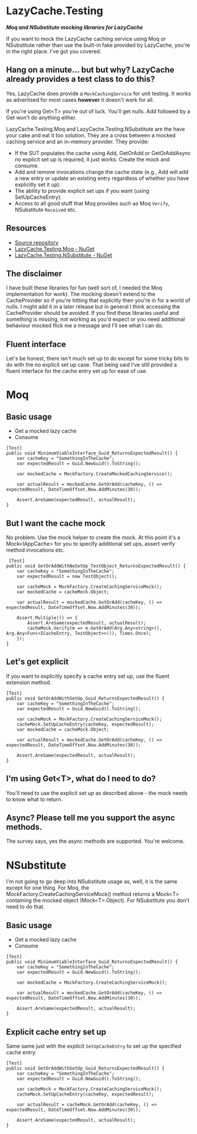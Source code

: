 # LazyCache.Testing
__*Moq and NSubstitute mocking libraries for LazyCache*__

If you want to mock the LazyCache caching service using Moq or NSubstitute rather than use the built-in fake provided by LazyCache, you're in the right place. I've got you covered.

## Hang on a minute... but but why? LazyCache already provides a test class to do this?
Yes, LazyCache does provide a ```MockCachingService``` for unit testing. It works as advertised for most cases __however__ it doesn't work for all.

If you're using Get\<T> you're out of luck. You'll get nulls. Add<T> followed by a Get<T> won't do anything either.

LazyCache.Testing.Moq and LazyCache.Testing.NSubstitute are the have your cake and eat it too solution. They are a cross between a mocked caching service and an in-memory provider. They provide:
- If the SUT populates the cache using Add<T>, GetOrAdd<T> or GetOrAddAsync<T> no explicit set up is required, it just works. Create the mock and consume.
- Add and remove invocations change the cache state (e.g., Add will add a new entry or update an existing entry regardless of whether you have explicitly set it up).
- The ability to provide explicit set ups if you want (using SetUpCacheEntry<T>).
- Access to all good stuff that Moq provides such as Moq ```Verify```, NSubstitute ```Received``` etc. 

## Resources
- [Source repository](https://github.com/rgvlee/LazyCache.Testing)
- [LazyCache.Testing.Moq - NuGet](https://www.nuget.org/packages/LazyCache.Testing.Moq/)
- [LazyCache.Testing.NSubstitute - NuGet](https://www.nuget.org/packages/LazyCache.Testing.NSubstitute/)

## The disclaimer
I have built these libraries for fun (well sort of, I needed the Moq implementation for work). The mocking doesn't extend to the CacheProvider so if you're hitting that explicitly then you're in for a world of nulls. I might add it in a later release but in general I think accessing the CacheProvider should be avoided. If you find these libraries useful and something is missing, not working as you'd expect or you need additional behaviour mocked flick me a message and I'll see what I can do.

## Fluent interface
Let's be honest, there isn't much set up to do except for some tricky bits to do with the no explicit set up case. That being said I've still provided a fluent interface for the cache entry set up for ease of use.

# Moq
## Basic usage
- Get a mocked lazy cache
- Consume

```
[Test]
public void MinimumViableInterface_Guid_ReturnsExpectedResult() {
    var cacheKey = "SomethingInTheCache";
    var expectedResult = Guid.NewGuid().ToString();

    var mockedCache = MockFactory.CreateMockedCachingService();
            
    var actualResult = mockedCache.GetOrAdd(cacheKey, () => expectedResult, DateTimeOffset.Now.AddMinutes(30));

    Assert.AreSame(expectedResult, actualResult);
}
```

## But I want the cache mock
No problem. Use the mock helper to create the mock. At this point it's a Mock\<IAppCache> for you to specify additional set ups, assert verify method invocations etc.

```
 [Test]
public void GetOrAddWithNoSetUp_TestObject_ReturnsExpectedResult() {
    var cacheKey = "SomethingInTheCache";
    var expectedResult = new TestObject();

    var cacheMock = MockFactory.CreateCachingServiceMock();
    var mockedCache = cacheMock.Object;

    var actualResult = mockedCache.GetOrAdd(cacheKey, () => expectedResult, DateTimeOffset.Now.AddMinutes(30));

    Assert.Multiple(() => {
        Assert.AreSame(expectedResult, actualResult);
        cacheMock.Verify(m => m.GetOrAdd(Arg.Any<string>(), Arg.Any<Func<ICacheEntry, TestObject>>()), Times.Once);
    });
}
```

## Let's get explicit
If you want to explicitly specify a cache entry set up, use the fluent extension method.

```
[Test]
public void GetOrAddWithSetUp_Guid_ReturnsExpectedResult() {
    var cacheKey = "SomethingInTheCache";
    var expectedResult = Guid.NewGuid().ToString();

    var cacheMock = MockFactory.CreateCachingServiceMock();
    cacheMock.SetUpCacheEntry(cacheKey, expectedResult);
    var mockedCache = cacheMock.Object;

    var actualResult = mockedCache.GetOrAdd(cacheKey, () => expectedResult, DateTimeOffset.Now.AddMinutes(30));

    Assert.AreSame(expectedResult, actualResult);
}
```

## I'm using Get\<T>, what do I need to do?
You'll need to use the explicit set up as described above - the mock needs to know what to return.

## Async? Please tell me you support the async methods.
The survey says, yes the async methods are supported. You're welcome.

# NSubstitute
I'm not going to go deep into NSubstitute usage as, well, it is the same except for one thing. For Moq, the MockFactory.CreateCachingServiceMock() method returns a Mock\<T> containing the mocked object (Mock\<T>.Object). For NSubstitute you don't need to do that.

## Basic usage
- Get a mocked lazy cache
- Consume
```
[Test]
public void MinimumViableInterface_Guid_ReturnsExpectedResult() {
    var cacheKey = "SomethingInTheCache";
    var expectedResult = Guid.NewGuid().ToString();

    var mockedCache = MockFactory.CreateCachingServiceMock();

    var actualResult = mockedCache.GetOrAdd(cacheKey, () => expectedResult, DateTimeOffset.Now.AddMinutes(30));

    Assert.AreSame(expectedResult, actualResult);
}
```

## Explicit cache entry set up
Same same just with the explicit ```SetUpCacheEntry``` to set up the specified cache entry.
```
[Test]
public void GetOrAddWithSetUp_Guid_ReturnsExpectedResult() {
    var cacheKey = "SomethingInTheCache";
    var expectedResult = Guid.NewGuid().ToString();

    var cacheMock = MockFactory.CreateCachingServiceMock();
    cacheMock.SetUpCacheEntry(cacheKey, expectedResult);
    
    var actualResult = cacheMock.GetOrAdd(cacheKey, () => expectedResult, DateTimeOffset.Now.AddMinutes(30));

    Assert.AreSame(expectedResult, actualResult);
}
```